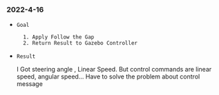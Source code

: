 ### 2022-4-16

- `Goal`


		1. Apply Follow the Gap 
		2. Return Result to Gazebo Controller


- `Result`

    I Got steering angle , Linear Speed.
    But control commands are linear speed, angular speed... 
    Have to solve the problem about control message
    
